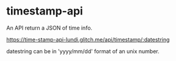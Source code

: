 # timestamp-api
An API return a JSON of time info.

https://time-stamp-api-lundi.glitch.me/api/timestamp/:datestring

datestring can be in 'yyyy/mm/dd' format of an unix number.
